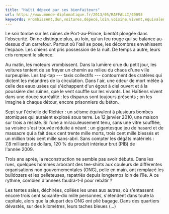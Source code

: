 ```yaml
---
title: "Haïti dépecé par ses bienfaiteurs"
url: https://www.monde-diplomatique.fr/2013/05/RAFFALLI/49093
keywords: vrombissent,dun,voitures,dépecé,loin,voisine,vivent,équivalent,égout,bienfaiteurs,ruines,ong,haïti
---
```

Le soir tombe sur les ruines de Port-au-Prince, bientôt plongée dans l'obscurité. On ne distingue plus, au loin, qu'un feu rouge qui se balance au-dessus d'un carrefour. Partout où l'œil se pose, les décombres envahissent l'espace. Les chiens ont pris possession de la nuit. De temps à autre, leurs cris rompent le silence.

Au matin, les moteurs vrombissent. Dans la lumière crue du petit jour, les voitures tentent de se frayer un chemin au milieu du chaos d'une ville surpeuplée. Les tap-tap --- taxis collectifs --- contournent des cratères qui dictent les méandres de la circulation. Dans l'air, une odeur de mort mêlée à celle des eaux usées qui s'échappent d'un égout à ciel ouvert et à la poussière des ruines, que le vent souffle sur les vivants. Les Haïtiens vivent dans une douce surréalité : les disparus sont toujours présents ; on les imagine à chaque détour, encore prisonniers du béton.

Sept sur l'échelle de Richter : un séisme équivalent à plusieurs bombes atomiques qui auraient explosé sous terre. Le 12 janvier 2010, une maison sur trois a résisté. Si l'une a miraculeusement tenu, sans une vitre soufflée, sa voisine s'est trouvée réduite à néant : un gigantesque jeu de hasard et de massacre qui a fait deux cent trente mille morts, trois cent mille blessés et un million trois cent mille sans-abri. Sans compter les dégâts matériels : 7,8 milliards de dollars, 120 % du produit intérieur brut (PIB) de l'année 2009.

Trois ans après, la reconstruction ne semble pas avoir débuté. Dans les rues, quelques hommes arborant des tee-shirts aux couleurs de différentes organisations non gouvernementales (ONG), pelle en main, ont remplacé les bulldozers et les pelleteuses, rapatriés depuis longtemps loin de l'île. A ce rythme, combien d'années faudra-t-il pour rebâtir ?

Les tentes sales, déchirées, collées les unes aux autres, où s'entassent encore trois cent soixante-dix mille personnes, s'étendent dans toute la capitale, alors que la plupart des ONG ont plié bagage. Dans des quartiers dévastés, sur des kilomètres, leurs taches bleues (\...)
